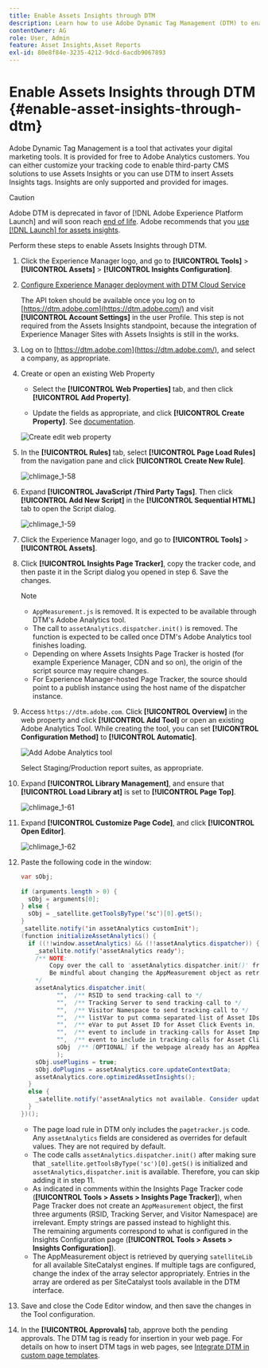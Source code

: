 ```yaml
---
title: Enable Assets Insights through DTM
description: Learn how to use Adobe Dynamic Tag Management (DTM) to enable Assets Insights.
contentOwner: AG
role: User, Admin
feature: Asset Insights,Asset Reports
exl-id: 80e8f84e-3235-4212-9dcd-6acdb9067893
---
```

# Enable Assets Insights through DTM {#enable-asset-insights-through-dtm}

Adobe Dynamic Tag Management is a tool that activates your digital marketing tools. It is provided for free to Adobe Analytics customers. You can either customize your tracking code to enable third-party CMS solutions to use Assets Insights or you can use DTM to insert Assets Insights tags. Insights are only supported and provided for images.

>[!CAUTION]
>
>Adobe DTM is deprecated in favor of [!DNL Adobe Experience Platform Launch] and will soon reach [end of life](https://medium.com/launch-by-adobe/dtm-plans-for-a-sunset-3c6aab003a6f). Adobe recommends that you [use [!DNL Launch] for assets insights](https://experienceleague.adobe.com/docs/experience-manager-learn/assets/advanced/asset-insights-launch-tutorial.html).

Perform these steps to enable Assets Insights through DTM.

1. Click the Experience Manager logo, and go to **[!UICONTROL Tools]** > **[!UICONTROL Assets]** > **[!UICONTROL Insights Configuration]**.
1. [Configure Experience Manager deployment with DTM Cloud Service](/help/sites-administering/dtm.md)

   The API token should be available once you log on to [https://dtm.adobe.com](https://dtm.adobe.com/) and visit **[!UICONTROL Account Settings]** in the user Profile. This step is not required from the Assets Insights standpoint, because the integration of Experience Manager Sites with Assets Insights is still in the works.

1. Log on to [https://dtm.adobe.com](https://dtm.adobe.com/), and select a company, as appropriate.
1. Create or open an existing Web Property

    * Select the **[!UICONTROL Web Properties]** tab, and then click **[!UICONTROL Add Property]**.

    * Update the fields as appropriate, and click **[!UICONTROL Create Property]**. See [documentation](https://experienceleague.adobe.com/docs/experience-manager-learn/getting-started-wknd-tutorial-develop/overview.html).

   ![Create edit web property](assets/Create-edit-web-property.png)

1. In the **[!UICONTROL Rules]** tab, select **[!UICONTROL Page Load Rules]** from the navigation pane and click **[!UICONTROL Create New Rule]**.

   ![chlimage_1-58](assets/chlimage_1-194.png)

1. Expand **[!UICONTROL JavaScript /Third Party Tags]**. Then click **[!UICONTROL Add New Script]** in the **[!UICONTROL Sequential HTML]** tab to open the Script dialog.

   ![chlimage_1-59](assets/chlimage_1-195.png)

1. Click the Experience Manager logo, and go to **[!UICONTROL Tools]** > **[!UICONTROL Assets]**.
1. Click **[!UICONTROL Insights Page Tracker]**, copy the tracker code, and then paste it in the Script dialog you opened in step 6. Save the changes.

   >[!NOTE]
   >
   >* `AppMeasurement.js` is removed. It is expected to be available through DTM's Adobe Analytics tool.
   >* The call to `assetAnalytics.dispatcher.init()` is removed. The function is expected to be called once DTM's Adobe Analytics tool finishes loading.
   >* Depending on where Assets Insights Page Tracker is hosted (for example Experience Manager, CDN and so on), the origin of the script source may require changes.
   >* For Experience Manager-hosted Page Tracker, the source should point to a publish instance using the host name of the dispatcher instance.

1. Access `https://dtm.adobe.com`. Click **[!UICONTROL Overview]** in the web property and click **[!UICONTROL Add Tool]** or open an existing Adobe Analytics Tool. While creating the tool, you can set **[!UICONTROL Configuration Method]** to **[!UICONTROL Automatic]**.

   ![Add Adobe Analytics tool](assets/Add-Adobe-Analytics-Tool.png)

   Select Staging/Production report suites, as appropriate.

1. Expand **[!UICONTROL Library Management]**, and ensure that **[!UICONTROL Load Library at]** is set to **[!UICONTROL Page Top]**.

   ![chlimage_1-61](assets/chlimage_1-197.png)

1. Expand **[!UICONTROL Customize Page Code]**, and click **[!UICONTROL Open Editor]**.

   ![chlimage_1-62](assets/chlimage_1-198.png)

1. Paste the following code in the window:

   ```Java
   var sObj;
  
   if (arguments.length > 0) {
     sObj = arguments[0];
   } else {
     sObj = _satellite.getToolsByType('sc')[0].getS();
   }
   _satellite.notify('in assetAnalytics customInit');
   (function initializeAssetAnalytics() {
     if ((!!window.assetAnalytics) && (!!assetAnalytics.dispatcher)) {
       _satellite.notify('assetAnalytics ready');
       /** NOTE:
           Copy over the call to 'assetAnalytics.dispatcher.init()' from Assets Pagetracker
           Be mindful about changing the AppMeasurement object as retrieved above.
       */
       assetAnalytics.dispatcher.init(
             "",  /** RSID to send tracking-call to */
             "",  /** Tracking Server to send tracking-call to */
             "",  /** Visitor Namespace to send tracking-call to */
             "",  /** listVar to put comma-separated-list of Asset IDs for Asset Impression Events in tracking-call, e.g. 'listVar1' */
             "",  /** eVar to put Asset ID for Asset Click Events in, e.g. 'eVar3' */
             "",  /** event to include in tracking-calls for Asset Impression Events, e.g. 'event8' */
             "",  /** event to include in tracking-calls for Asset Click Events, e.g. 'event7' */
             sObj  /** [OPTIONAL] if the webpage already has an AppMeasurement object, include the object here. If unspecified, Pagetracker Core shall create its own AppMeasurement object */
             );
       sObj.usePlugins = true;
       sObj.doPlugins = assetAnalytics.core.updateContextData;
       assetAnalytics.core.optimizedAssetInsights();
     }
     else {
       _satellite.notify('assetAnalytics not available. Consider updating the Custom Page Code', 4);
     }
   })();
   ```

    * The page load rule in DTM only includes the `pagetracker.js` code. Any `assetAnalytics` fields are considered as overrides for default values. They are not required by default.
    * The code calls `assetAnalytics.dispatcher.init()` after making sure that `_satellite.getToolsByType('sc')[0].getS()` is initialized and `assetAnalytics,dispatcher.init` is available. Therefore, you can skip adding it in step 11.
    * As indicated in comments within the Insights Page Tracker code (**[!UICONTROL Tools > Assets > Insights Page Tracker]**), when Page Tracker does not create an `AppMeasurement` object, the first three arguments (RSID, Tracking Server, and Visitor Namespace) are irrelevant. Empty strings are passed instead to highlight this.  
      The remaining arguments correspond to what is configured in the Insights Configuration page (**[!UICONTROL Tools > Assets > Insights Configuration]**).
    * The AppMeasurement object is retrieved by querying `satelliteLib` for all available SiteCatalyst engines. If multiple tags are configured, change the index of the array selector appropriately. Entries in the array are ordered as per SiteCatalyst tools available in the DTM interface.

1. Save and close the Code Editor window, and then save the changes in the Tool configuration.
1. In the **[!UICONTROL Approvals]** tab, approve both the pending approvals. The DTM tag is ready for insertion in your web page. For details on how to insert DTM tags in web pages, see [Integrate DTM in custom page templates](https://blogs.adobe.com/experiencedelivers/experience-management/integrating-dtm-custom-aem6-page-template/).
